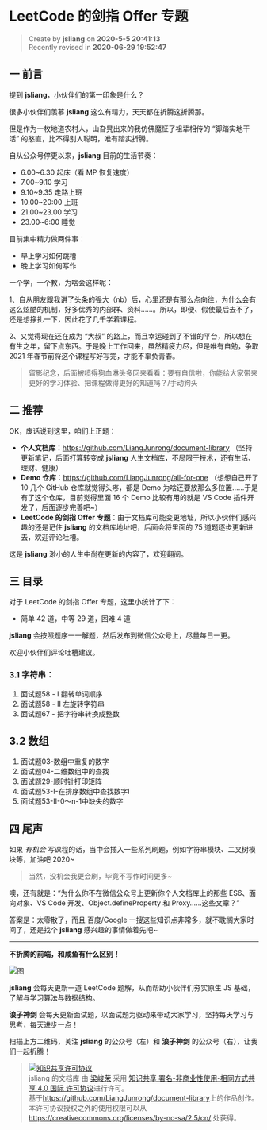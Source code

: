 LeetCode 的剑指 Offer 专题
===

> Create by **jsliang** on **2020-5-5 20:41:13**  
> Recently revised in **2020-06-29 19:52:47**

## 一 前言

提到 **jsliang**，小伙伴们的第一印象是什么？

很多小伙伴们羡慕 **jsliang** 这么有精力，天天都在折腾这折腾那。

但是作为一枚地道农村人，山旮旯出来的我仿佛魔怔了祖辈相传的 “脚踏实地干活” 的憨直，比不得别人聪明，唯有踏实折腾。

自从公众号停更以来，**jsliang** 目前的生活节奏：

* 6.00~6.30 起床（看 MP 恢复速度）
* 7.00~9.10 学习
* 9.10~9.35 走路上班
* 10.00~20:00 上班
* 21.00~23.00 学习
* 23.00~6:00 睡觉

目前集中精力做两件事：

* 早上学习如何跳槽
* 晚上学习如何写作

一个学，一个教，为啥会这样呢：

1、自从朋友跟我讲了头条的强大（nb）后，心里还是有那么点向往，为什么会有这么炫酷的机制，好多优秀的内部群、资料……。所以，即便、假使最后去不了，还是想挣扎一下，因此花了几千学着课程。

2、又觉得现在还在成为 “大叔” 的路上，而且幸运碰到了不错的平台，所以想在有生之年，留下点东西。于是晚上工作回来，虽然精疲力尽，但是唯有自勉，争取 2021 年春节前将这个课程写好写完，才能不辜负青春。

> 留影纪念，后面被喷得狗血淋头多回来看看：要有自信啦，你能给大家带来更好的学习体验、把课程做得更好的知道吗？/手动狗头

## 二 推荐

OK，废话说到这里，咱们上正题：

* **个人文档库**：https://github.com/LiangJunrong/document-library （坚持更新笔记，后面打算转变成 **jsliang** 人生文档库，不局限于技术，还有生活、理财、健康）
* **Demo 仓库**：https://github.com/LiangJunrong/all-for-one （想想自己开了 10 几个 GitHub 仓库就觉得头疼，都是 Demo 为啥还要放那么多位置……于是有了这个仓库，目前觉得里面 16 个 Demo 比较有用的就是 VS Code 插件开发了，后面逐步完善吧~）
* **LeetCode 的剑指 Offer 专题**：由于文档库可能变更地址，所以小伙伴们感兴趣的还是记住 **jsliang** 的文档库地址吧，后面会将里面的 75 道题逐步更新进去，欢迎评论吐槽。

这是 **jsliang** 渺小的人生中尚在更新的内容了，欢迎翻阅。

## 三 目录

对于 LeetCode 的剑指 Offer 专题，这里小统计了下：

* 简单 42 道，中等 29 道，困难 4 道

**jsliang** 会按照题序一一解题，然后发布到微信公众号上，尽量每日一更。

欢迎小伙伴们评论吐槽建议。

### 3.1 字符串：

1. 面试题58 - I	翻转单词顺序 
2. 面试题58 - II 左旋转字符串  
3. 面试题67 - 把字符串转换成整数  

## 3.2 数组

1. 面试题03-数组中重复的数字
2. 面试题04-二维数组中的查找
3. 面试题29-顺时针打印矩阵
4. 面试题53-I-在排序数组中查找数字I
5. 面试题53-II-0～n-1中缺失的数字

## 四 尾声

如果 *有机会* 写课程的话，当中会插入一些系列刷题，例如字符串模块、二叉树模块等，加油吧 2020~

> 当然，没机会我更会刷，毕竟不写作时间更多~

噢，还有就是：“为什么你不在微信公众号上更新你个人文档库上的那些 ES6、面向对象、VS Code 开发、Object.defineProperty 和 Proxy……这些文章？”

答案是：太零散了，而且 百度/Google 一搜这些知识点非常多，就不耽搁大家时间了，还是找个 **jsliang** 感兴趣的事情做着先吧~

---

**不折腾的前端，和咸鱼有什么区别！**

![图](https://github.com/LiangJunrong/document-library/blob/master/public-repertory/img/z-index-small.png?raw=true)

**jsliang** 会每天更新一道 LeetCode 题解，从而帮助小伙伴们夯实原生 JS 基础，了解与学习算法与数据结构。

**浪子神剑** 会每天更新面试题，以面试题为驱动来带动大家学习，坚持每天学习与思考，每天进步一点！

扫描上方二维码，关注 **jsliang** 的公众号（左）和 **浪子神剑** 的公众号（右），让我们一起折腾！

> <a rel="license" href="http://creativecommons.org/licenses/by-nc-sa/4.0/"><img alt="知识共享许可协议" style="border-width:0" src="https://i.creativecommons.org/l/by-nc-sa/4.0/88x31.png" /></a><br /><span xmlns:dct="http://purl.org/dc/terms/" property="dct:title">jsliang 的文档库</span> 由 <a xmlns:cc="http://creativecommons.org/ns#" href="https://github.com/LiangJunrong/document-library" property="cc:attributionName" rel="cc:attributionURL">梁峻荣</a> 采用 <a rel="license" href="http://creativecommons.org/licenses/by-nc-sa/4.0/">知识共享 署名-非商业性使用-相同方式共享 4.0 国际 许可协议</a>进行许可。<br />基于<a xmlns:dct="http://purl.org/dc/terms/" href="https://github.com/LiangJunrong/document-library" rel="dct:source">https://github.com/LiangJunrong/document-library</a>上的作品创作。<br />本许可协议授权之外的使用权限可以从 <a xmlns:cc="http://creativecommons.org/ns#" href="https://creativecommons.org/licenses/by-nc-sa/2.5/cn/" rel="cc:morePermissions">https://creativecommons.org/licenses/by-nc-sa/2.5/cn/</a> 处获得。
